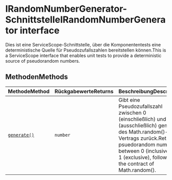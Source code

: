 # <a name="irandomnumbergenerator-interface"></a><span data-ttu-id="1a69c-101">IRandomNumberGenerator-Schnittstelle</span><span class="sxs-lookup"><span data-stu-id="1a69c-101">IRandomNumberGenerator interface</span></span>







<span data-ttu-id="1a69c-102">Dies ist eine ServiceScope-Schnittstelle, über die Komponententests eine deterministische Quelle für Pseudozufallszahlen bereitstellen können.</span><span class="sxs-lookup"><span data-stu-id="1a69c-102">This is a ServiceScope interface that enables unit tests to provide a deterministic source of pseudorandom numbers.</span></span>







## <a name="methods"></a><span data-ttu-id="1a69c-103">Methoden</span><span class="sxs-lookup"><span data-stu-id="1a69c-103">Methods</span></span>

| <span data-ttu-id="1a69c-104">Methode</span><span class="sxs-lookup"><span data-stu-id="1a69c-104">Method</span></span>       |  <span data-ttu-id="1a69c-105">Rückgabewerte</span><span class="sxs-lookup"><span data-stu-id="1a69c-105">Returns</span></span>   | <span data-ttu-id="1a69c-106">Beschreibung</span><span class="sxs-lookup"><span data-stu-id="1a69c-106">Description</span></span>|
|:-------------|:-------|:-----------|
|[`generate()`](generate-irandomnumbergenerator.md)      | `number` | <span data-ttu-id="1a69c-107">Gibt eine Pseudozufallszahl zwischen 0 (einschließlich) und 1 (ausschließlich) gemäß des Math.random()-Vertrags zurück.</span><span class="sxs-lookup"><span data-stu-id="1a69c-107">Returns a psuedorandom number between 0 (inclusive) and 1 (exclusive), following the contract of Math.random().</span></span> |




